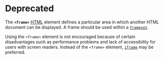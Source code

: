 # Deprecated

The **`<frame>`** [HTML](https://developer.mozilla.org/en-US/docs/Web/HTML) element defines a particular area in which another HTML document can be displayed. A frame should be used within a [`frameset`](frameset!).

Using the `<frame>` element is not encouraged because of certain disadvantages such as performance problems and lack of accessibility for users with screen readers. Instead of the `<frame>` element, [`iframe`](iframe!) may be preferred.
